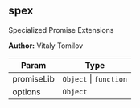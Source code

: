 <a name="module_spex"></a>
## spex
Specialized Promise Extensions

**Author:** Vitaly Tomilov  
<table>
  <thead>
    <tr>
      <th>Param</th><th>Type</th>
    </tr>
  </thead>
  <tbody>
<tr>
    <td>promiseLib</td><td><code>Object</code> | <code>function</code></td>
    </tr><tr>
    <td>options</td><td><code>Object</code></td>
    </tr>  </tbody>
</table>


